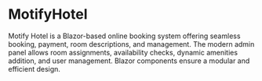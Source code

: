 # MotifyHotel
Motify Hotel is a Blazor-based online booking system offering seamless booking, payment, room descriptions, and management. The modern admin panel allows room assignments, availability checks, dynamic amenities addition, and user management. Blazor components ensure a modular and efficient design.
